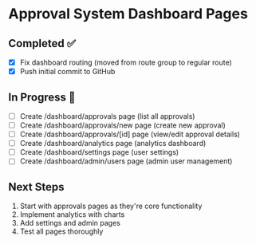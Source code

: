 # Approval System Dashboard Pages

## Completed ✅
- [x] Fix dashboard routing (moved from route group to regular route)
- [x] Push initial commit to GitHub

## In Progress 🚧
- [ ] Create /dashboard/approvals page (list all approvals)
- [ ] Create /dashboard/approvals/new page (create new approval)
- [ ] Create /dashboard/approvals/[id] page (view/edit approval details)
- [ ] Create /dashboard/analytics page (analytics dashboard)
- [ ] Create /dashboard/settings page (user settings)
- [ ] Create /dashboard/admin/users page (admin user management)

## Next Steps
1. Start with approvals pages as they're core functionality
2. Implement analytics with charts
3. Add settings and admin pages
4. Test all pages thoroughly
